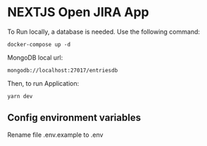# NEXTJS Open JIRA App

To Run locally, a database is needed. Use the following command:

```
docker-compose up -d
```

MongoDB local url:

```
mongodb://localhost:27017/entriesdb
```

Then, to run Application:

```
yarn dev
```

## Config environment variables

Rename file .env.example to .env

